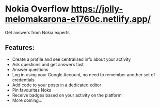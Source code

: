 # Nokia Overflow https://jolly-melomakarona-e1760c.netlify.app/

Get answers from Nokia experts

## Features:

- Create a profile and see centralised info about your activity
- Ask questions and get answers fast
- Answer questions
- Log in using your Google Account, no need to remember another set of credentials
- Add code to your posts in a dedicated editor
- Pin favourites Noks
- Receive badges based on your activity on the platform
- More coming...